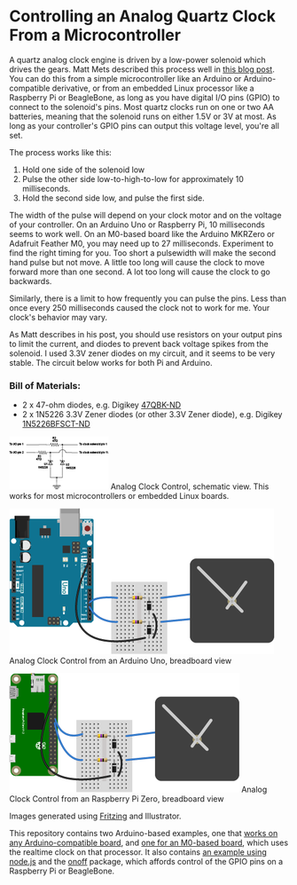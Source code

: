 
# Controlling an Analog Quartz Clock From a Microcontroller

A quartz analog clock engine is driven by a low-power solenoid which drives the gears. Matt Mets described this process well in [this blog post](http://www.cibomahto.com/2008/03/controlling-a-clock-with-an-arduino/). You can do this from a simple microcontroller like an Arduino or Arduino-compatible derivative, or from an embedded Linux processor like a Raspberry Pi or BeagleBone, as long as you have digital I/O pins (GPIO) to connect to the solenoid's pins. Most quartz clocks run on one or two AA batteries, meaning that the solenoid runs on either 1.5V or 3V at most. As long as your controller's GPIO pins can output this voltage level, you're all set.

The process works like this:

1. Hold one side of the solenoid low
2. Pulse the other side low-to-high-to-low for approximately 10 milliseconds.
3. Hold the second side low, and pulse the first side.

The width of the pulse will depend on your clock motor and on the voltage of your controller. On an Arduino Uno or Raspberry Pi, 10 milliseconds seems to work well. On an M0-based board like the Arduino MKRZero or Adafruit Feather M0, you may need up to 27 milliseconds. Experiment to find the right timing for you. Too short a pulsewidth will make the second hand pulse but not move. A little too long will cause the clock to move forward more than one second. A lot too long will cause the clock to go backwards.

Similarly, there is a limit to how frequently you can pulse the pins. Less than once every 250 milliseconds caused the clock not to work for me. Your clock's behavior may vary.

As Matt describes in his post, you should use resistors on your output pins to limit the current, and diodes to prevent back voltage spikes  from the solenoid. I used 3.3V zener diodes on my circuit, and it seems to be very stable. The circuit below works for both Pi and Arduino.

### Bill of Materials:
* 2 x 47-ohm diodes, e.g. Digikey [47QBK-ND](https://www.digikey.com/scripts/DkSearch/dksus.dll?Detail&itemSeq=259581444&uq=636611085560014662)
* 2 x 1N5226 3.3V Zener diodes (or other 3.3V Zener diode), e.g. Digikey [1N5226BFSCT-ND](https://www.digikey.com/scripts/DkSearch/dksus.dll?Detail&itemSeq=259969191&uq=636611086112328034)


![Analog Clock Control, schematic view](img/clock_control_schem.png "Analog Clock Control, schematic view") Analog Clock Control, schematic view. This works for most microcontrollers or embedded Linux boards.


![Analog Clock Controlled by Uno, breadboard view](img/clock_control_Uno_bb.png "Analog Clock Controlled by Uno, breadboard view") Analog Clock Control from an Arduino Uno, breadboard view


![Analog Clock Controlled by Raspberry Pi Zero, breadboard view](img/clock_control_Pi_bb.png "Analog Clock Controlled by Raspberry Pi Zero, breadboard view") Analog Clock Control from an Raspberry Pi Zero, breadboard view

Images generated using [Fritzing](http://www.fritzing.org) and Illustrator.

This repository contains two Arduino-based examples, one that [works on any Arduino-compatible board](AnalogClockControl), and [one for an M0-based board](RTCAnalogClockControl), which uses the realtime clock on that processor. It also contains [an example using node.js](nodejsAnalogClockControl) and the [onoff](https://www.npmjs.com/package/onoff#writevalue-callback) package, which affords control of the GPIO pins on a Raspberry Pi or BeagleBone.
